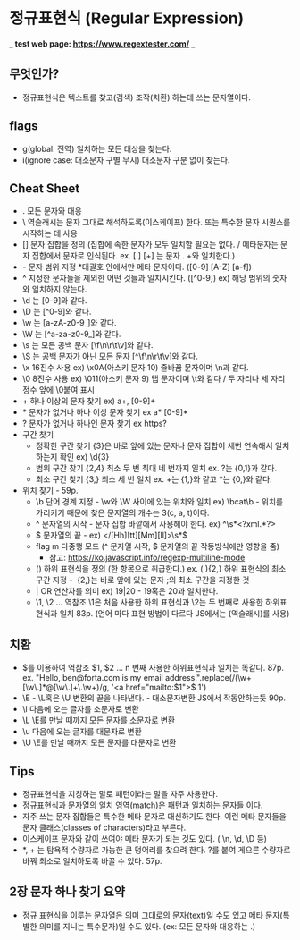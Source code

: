 # 정규표현식 (Regular Expression)

**_ test web page: https://www.regextester.com/ _**

## 무엇인가?

- 정규표현식은 텍스트를 찾고(검색) 조작(치환) 하는데 쓰는 문자열이다.

## flags

- g(global: 전역) 일치하는 모든 대상을 찾는다.
- i(ignore case: 대소문자 구별 무시) 대소문자 구분 없이 찾는다.

## Cheat Sheet

- . 모든 문자와 대응
- \ 역슬래시는 문자 그대로 해석하도록(이스케이프) 한다. 또는 특수한 문자 시퀀스를 시작하는 데 사용
- [] 문자 집합을 정의 (집합에 속한 문자가 모두 일치할 필요는 없다. / 메타문자는 문자 집합에서 문자로 인식된다. ex. [.] [+] 는 문자 . +와 일치한다.)
- \- 문자 범위 지정 \*대괄호 안에서만 메타 문자이다. ([0-9] [A-Z] [a-f])
- ^ 지정한 문자들을 제외한 어떤 것들과 일치시킨다. ([^0-9]) ex) 해당 범위의 숫자와 일치하지 않는다.
- \d 는 [0-9]와 같다.
- \D 는 [^0-9]와 같다.
- \w 는 [a-zA-z0-9_]와 같다.
- \W 는 [^a-za-z0-9_]와 같다.
- \s 는 모든 공백 문자 [\f\n\r\t\v]와 같다.
- \S 는 공백 문자가 아닌 모든 문자 [^\f\n\r\t\v]와 같다.
- \x 16진수 사용 ex) \x0A(아스키 문자 10) 줄바꿈 문자이며 \n과 같다.
- \0 8진수 사용 ex) \011(아스키 문자 9) 탭 문자이며 \t와 같다 / 두 자리나 세 자리 정수 앞에 \0붙여 표시
- \+ 하나 이상의 문자 찾기 ex) a+, [0-9]+
- \* 문자가 없거나 하나 이상 문자 찾기 ex a* [0-9]*
- ? 문자가 없거나 하나인 문자 찾기 ex https?
- 구간 찾기
  - 정확한 구간 찾기 {3}은 바로 앞에 있는 문자나 문자 집합이 세번 연속해서 일치 하는지 확인 ex) \d{3}
  - 범위 구간 찾기 {2,4} 최소 두 번 최대 네 번까지 일치 ex. ?는 {0,1}과 같다.
  - 최소 구간 찾기 {3,} 최소 세 번 일치 ex. +는 {1,}와 같고 \*는 {0,}와 같다.
- 위치 찾기 - 59p.
  - \b 단어 경계 지정 - \w와 \W 사이에 있는 위치와 일치 ex) \bcat\b - 위치를 가리키기 때문에 찾은 문자열의 개수는 3(c, a, t)이다.
  - ^ 문자열의 시작 - 문자 집합 바깥에서 사용해야 한다. ex) ^\s*<\?xml.*\?>
  - $ 문자열의 끝 - ex) </[Hh][tt][Mm][ll]>\s\*$
  - flag m 다중행 모드 (^ 문자열 시작, $ 문자열의 끝 작동방식에만 영향을 줌)
    - 참고: https://ko.javascript.info/regexp-multiline-mode
  - () 하위 표현식을 정의 (한 항목으로 취급한다.) ex. (&nbsp;){2,} 하위 표현식의 최소 구간 지정 - &nbsp;{2,}는 바로 앞에 있는 문자 ;의 최소 구간을 지정한 것
  - | OR 연산자를 의미 ex) 19|20 - 19혹은 20과 일치한다.
  - \1, \2 ... 역참조 \1은 처음 사용한 하위 표현식과 \2는 두 번째로 사용한 하위표현식과 일치 83p. (언어 마다 표현 방법이 다르다 JS에서는 \(역슬래시)를 사용)

## 치환
- $를 이용하여 역참조 $1, $2 ... n 번째 사용한 하위표현식과 일치는 똑같다. 87p. ex. "Hello, ben@forta.com is my email address.".replace(/(\w+[\w\.]*@[\w\.]+\.\w+)/g, '<a href="mailto:$1">$ 1</a>')
- \E - \L혹은 \U 변환의 끝을 나타낸다. - 대소문자변환 JS에서 작동안하는듯 90p.
- \l 다음에 오는 글자를 소문자로 변환
- \L \E를 만날 때까지 모든 문자를 소문자로 변환
- \u 다음에 오는 글자를 대문자로 변환
- \U \E를 만날 때까지 모든 문자를 대문자로 변환

## Tips

- 정규표현식을 지칭하는 말로 패턴이라는 말을 자주 사용한다.
- 정규표현식과 문자열의 일치 영역(match)은 패턴과 일치하는 문자들 이다.
- 자주 쓰는 문자 집합들은 특수한 메타 문자로 대신하기도 한다. 이런 메타 문자들을 문자 클래스(classes of characters)라고 부른다.
- 이스케이프 문자와 같이 쓰여야 메타 문자가 되는 것도 있다. ( \n, \d, \D 등)
- \*, + 는 탐욕적 수량자로 가능한 큰 덩어리를 찾으려 한다. ?를 붙여 게으른 수량자로 바꿔 최소로 일치하도록 바꿀 수 있다. 57p.

## 2장 문자 하나 찾기 요약

- 정규 표현식을 이루는 문자열은 의미 그대로의 문자(text)일 수도 있고 메타 문자(특별한 의미를 지니는 특수문자)일 수도 있다. (ex: 모든 문자와 대응하는 .)
